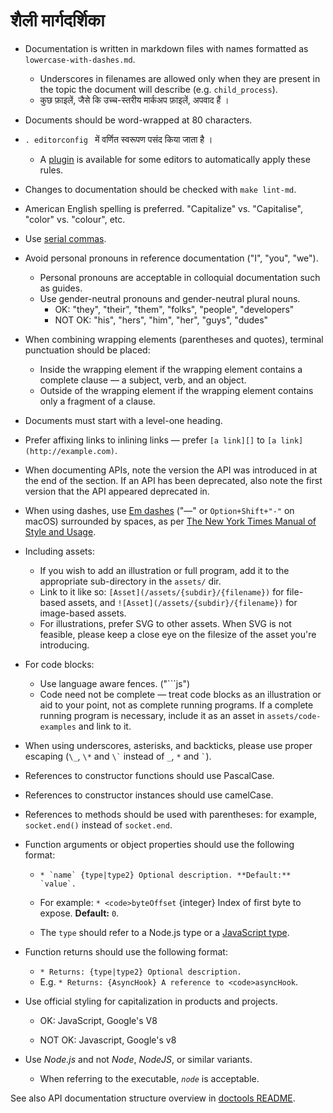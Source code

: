# शैली मार्गदर्शिका

* Documentation is written in markdown files with names formatted as `lowercase-with-dashes.md`. 
  * Underscores in filenames are allowed only when they are present in the topic the document will describe (e.g. `child_process`).
  * कुछ फ़ाइलें, जैसे कि उच्च-स्तरीय मार्कअप फ़ाइलें, अपवाद हैं ।
* Documents should be word-wrapped at 80 characters.
* `. editorconfig ` में वर्णित स्वरूपण पसंद किया जाता है । 
  * A [plugin](http://editorconfig.org/#download) is available for some editors to automatically apply these rules.
* Changes to documentation should be checked with `make lint-md`.
* American English spelling is preferred. "Capitalize" vs. "Capitalise", "color" vs. "colour", etc.
* Use [serial commas](https://en.wikipedia.org/wiki/Serial_comma).
* Avoid personal pronouns in reference documentation ("I", "you", "we"). 
  * Personal pronouns are acceptable in colloquial documentation such as guides.
  * Use gender-neutral pronouns and gender-neutral plural nouns. 
    * OK: "they", "their", "them", "folks", "people", "developers"
    * NOT OK: "his", "hers", "him", "her", "guys", "dudes"
* When combining wrapping elements (parentheses and quotes), terminal punctuation should be placed: 
  * Inside the wrapping element if the wrapping element contains a complete clause — a subject, verb, and an object.
  * Outside of the wrapping element if the wrapping element contains only a fragment of a clause.
* Documents must start with a level-one heading.
* Prefer affixing links to inlining links — prefer `[a link][]` to `[a link](http://example.com)`.
* When documenting APIs, note the version the API was introduced in at the end of the section. If an API has been deprecated, also note the first version that the API appeared deprecated in.
* When using dashes, use [Em dashes](https://en.wikipedia.org/wiki/Dash#Em_dash) ("—" or `Option+Shift+"-"` on macOS) surrounded by spaces, as per [The New York Times Manual of Style and Usage](https://en.wikipedia.org/wiki/The_New_York_Times_Manual_of_Style_and_Usage).
* Including assets: 
  * If you wish to add an illustration or full program, add it to the appropriate sub-directory in the `assets/` dir.
  * Link to it like so: `[Asset](/assets/{subdir}/{filename})` for file-based assets, and `![Asset](/assets/{subdir}/{filename})` for image-based assets.
  * For illustrations, prefer SVG to other assets. When SVG is not feasible, please keep a close eye on the filesize of the asset you're introducing.
* For code blocks: 
  * Use language aware fences. ("```js")
  * Code need not be complete — treat code blocks as an illustration or aid to your point, not as complete running programs. If a complete running program is necessary, include it as an asset in `assets/code-examples` and link to it.
* When using underscores, asterisks, and backticks, please use proper escaping (`\_`, `\*` and `` \` `` instead of `_`, `*` and `` ` ``).
* References to constructor functions should use PascalCase.
* References to constructor instances should use camelCase.
* References to methods should be used with parentheses: for example, `socket.end()` instead of `socket.end`.
* Function arguments or object properties should use the following format:
  
  * ``* `name` {type|type2} Optional description. **Default:** `value`.`` <!--lint disable maximum-line-length remark-lint-->
  
  * For example: `* <code>byteOffset` {integer} Index of first byte to expose. **Default:** `0`.</code> <!--lint enable maximum-line-length remark-lint-->
  
  * The `type` should refer to a Node.js type or a [JavaScript type](https://developer.mozilla.org/en-US/docs/Web/JavaScript/Guide/Grammar_and_types#Data_structures_and_types).

* Function returns should use the following format: 
  * `* Returns: {type|type2} Optional description.`
  * E.g. `* Returns: {AsyncHook} A reference to <code>asyncHook`.</code>

* Use official styling for capitalization in products and projects.
  
  * OK: JavaScript, Google's V8 <!--lint disable prohibited-strings remark-lint-->
  
  * NOT OK: Javascript, Google's v8 <!-- lint enable prohibited-strings remark-lint-->

* Use *Node.js* and not *Node*, *NodeJS*, or similar variants.
  
  * When referring to the executable, *`node`* is acceptable.

See also API documentation structure overview in [doctools README](../tools/doc/README.md).